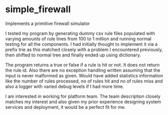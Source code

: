 # simple_firewall
Implements a primitive firewall simulator

I tested my program by generating dummy csv rule files populated with varying amounts of rule lines from 100 to 1 million and running normal testing for all the components.
I had initially thought to implement it via a prefix trie as this matched closely with a problem I encountered previously, then shifted to normal tree and finally ended up using dictionary.

The program returns a true or false if a rule is hit or not. It does not return the rule id. Also there are no exception handling written assuming that the input is never malformed as given.
Would have added statistics information like the number of rules processed, no of rules hit and no of rules miss and also a logger with varied debug levels if I had more time.

I am interested in working for platform team. The team description closely matches my interest and also given my prior experience designing system services and deployment, it would be a perfect fit for me.
